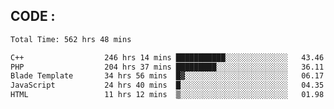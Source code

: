 ## CODE :
<!--START_SECTION:waka-->

```txt
Total Time: 562 hrs 48 mins

C++                  246 hrs 14 mins ███████████░░░░░░░░░░░░░░   43.46 %
PHP                  204 hrs 37 mins █████████░░░░░░░░░░░░░░░░   36.11 %
Blade Template       34 hrs 56 mins  █▓░░░░░░░░░░░░░░░░░░░░░░░   06.17 %
JavaScript           24 hrs 40 mins  █░░░░░░░░░░░░░░░░░░░░░░░░   04.35 %
HTML                 11 hrs 12 mins  ▒░░░░░░░░░░░░░░░░░░░░░░░░   01.98 %
```

<!--END_SECTION:waka-->
